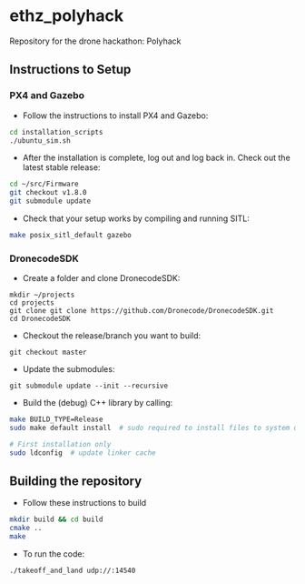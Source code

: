 # ethz_polyhack
Repository for the drone hackathon: Polyhack

## Instructions to Setup

### PX4 and Gazebo

* Follow the instructions to install PX4 and Gazebo:
```bash
cd installation_scripts
./ubuntu_sim.sh
```
* After the installation is complete, log out and log back in. Check out the latest stable release:
```bash
cd ~/src/Firmware
git checkout v1.8.0
git submodule update
```
* Check that your setup works by compiling and running SITL:
```bash
make posix_sitl_default gazebo
```

### DronecodeSDK

* Create a folder and clone DronecodeSDK:
```
mkdir ~/projects
cd projects
git clone git clone https://github.com/Dronecode/DronecodeSDK.git
cd DronecodeSDK
```
* Checkout the release/branch you want to build:
```
git checkout master
```
* Update the submodules:
```
git submodule update --init --recursive
```
* Build the (debug) C++ library by calling:
```bash
make BUILD_TYPE=Release
sudo make default install  # sudo required to install files to system directories!

# First installation only
sudo ldconfig  # update linker cache
```

## Building the repository

* Follow these instructions to build
```bash
mkdir build && cd build
cmake ..
make
```
* To run the code:
```bash
./takeoff_and_land udp://:14540
```
